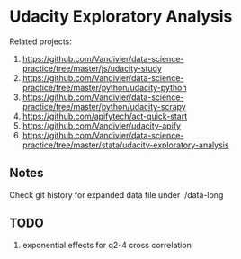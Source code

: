 # Udacity Exploratory Analysis

Related projects:

1. https://github.com/Vandivier/data-science-practice/tree/master/js/udacity-study
2. https://github.com/Vandivier/data-science-practice/tree/master/python/udacity-python
3. https://github.com/Vandivier/data-science-practice/tree/master/python/udacity-scrapy
4. https://github.com/apifytech/act-quick-start
5. https://github.com/Vandivier/udacity-apify
6. https://github.com/Vandivier/data-science-practice/tree/master/stata/udacity-exploratory-analysis

## Notes

Check git history for expanded data file under ./data-long

## TODO

1. exponential effects for q2-4 cross correlation
